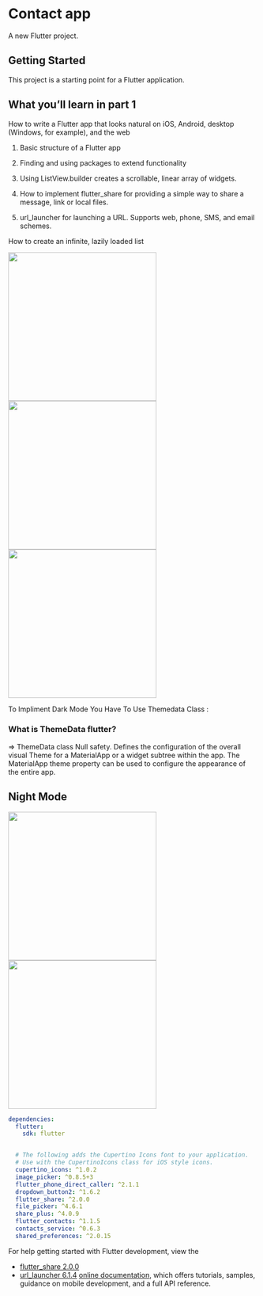 # Contact app

A new Flutter project.

## Getting Started

This project is a starting point for a Flutter application.

## What you’ll learn in part 1

How to write a Flutter app that looks natural on iOS, Android, desktop (Windows, for example), and
the web

1. Basic structure of a Flutter app

2. Finding and using packages to extend functionality

3. Using ListView.builder creates a scrollable, linear array of widgets.

4. How to implement flutter_share for providing a simple way to share a message, link or local
   files.

5. url_launcher for launching a URL. Supports web, phone, SMS, and email schemes.

How to create an infinite, lazily loaded list

<img src="asset/demo/img.jpg" width="300"/> <img src="asset/demo/img2.jpg" width="300"/>
<img src="asset/demo/img3.jpg" width="300"/>

To Impliment Dark Mode You Have To Use Themedata Class :

### What is ThemeData flutter?

=> ThemeData class Null safety. Defines the configuration of the overall visual Theme for a
MaterialApp or a widget subtree within the app. The MaterialApp theme property can be used to
configure the appearance of the entire app.

## Night Mode

<img src="asset/demo/img5.jpg" width="300"/> <img src="asset/demo/img4.jpg" width="300"/>

```yaml
dependencies:
  flutter:
    sdk: flutter


  # The following adds the Cupertino Icons font to your application.
  # Use with the CupertinoIcons class for iOS style icons.
  cupertino_icons: ^1.0.2
  image_picker: ^0.8.5+3
  flutter_phone_direct_caller: ^2.1.1
  dropdown_button2: ^1.6.2
  flutter_share: ^2.0.0
  file_picker: ^4.6.1
  share_plus: ^4.0.9
  flutter_contacts: ^1.1.5
  contacts_service: ^0.6.3
  shared_preferences: ^2.0.15

```

For help getting started with Flutter development, view the

- [flutter_share 2.0.0 ](https://pub.dev/packages/flutter_share)
- [url_launcher 6.1.4](https://pub.dev/packages/url_launcher)
  [online documentation](https://docs.flutter.dev/), which offers tutorials, samples, guidance on
  mobile development, and a full API reference.
